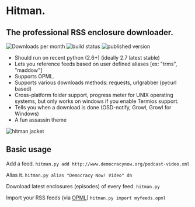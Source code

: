 Hitman.
=======
The professional RSS enclosure downloader.
-------------------------------------------
![Downloads per month](https://img.shields.io/pypi/dm/hitman.svg) ![build status](https://api.travis-ci.org/jrabbit/hitman.svg) ![published version](https://img.shields.io/pypi/v/hitman.svg)

+   Should run on recent python (2.6+) (ideally 2.7 latest stable)
+   Lets you reference feeds based on user defined aliases [ex: "trms", "maddow"]
+   Supports OPML.
+   Supports various downloads methods: requests, urlgrabber (pycurl based)
+   Cross-platform folder support, progress meter for UNIX operating systems, but only works on windows if you enable Termios support.
+   Tells you when a download is done (OSD-notify, Growl, Growl for Windows)
+   A fun assassin theme

![hitman jacket](http://upload.wikimedia.org/wikipedia/en/7/76/Hit_mancons.jpg)

Basic usage
-----------

Add a feed.
`hitman.py add http://www.democracynow.org/podcast-video.xml`

Alias it.
`hitman.py alias "Democracy Now! Video" dn`

Download latest enclosures (episodes) of every feed.
`hitman.py`

Import your RSS feeds (via [OPML](http://support.google.com/reader/bin/answer.py?hl=en&answer=70572))
`hitman.py import myfeeds.opml`